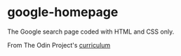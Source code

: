 # google-homepage

The Google search page coded with HTML and CSS only.

From The Odin Project's [curriculum](http://www.theodinproject.com/web-development-101/html-css)
